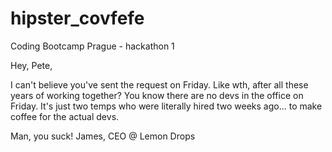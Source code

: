 # hipster_covfefe
Coding Bootcamp Prague - hackathon 1


Hey, Pete,

I can't believe you've sent the request on Friday. Like wth, after all these years of working together? You know there are no devs in the office on Friday. It's just two temps who were literally hired two weeks ago... to make coffee for the actual devs.

Man, you suck!
James,
CEO @ Lemon Drops